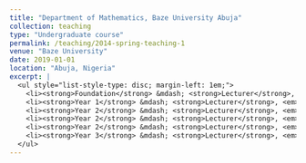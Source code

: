 ```yaml
---
title: "Department of Mathematics, Baze University Abuja"
collection: teaching
type: "Undergraduate course"
permalink: /teaching/2014-spring-teaching-1
venue: "Baze University"
date: 2019-01-01
location: "Abuja, Nigeria"
excerpt: |
  <ul style="list-style-type: disc; margin-left: 1em;">
    <li><strong>Foundation</strong> &mdash; <strong>Lecturer</strong>, <em>Foundation mathematics</em></li>
    <li><strong>Year 1</strong> &mdash; <strong>Lecturer</strong>, <em>Basic mathematics for science</em> and <em>Basic mathematics for social science</em></li>
    <li><strong>Year 2</strong> &mdash; <strong>Lecturer</strong>, <em>Engineering mathematics I</em> and <em>Engineering mathematics II</em></li>
    <li><strong>Year 2</strong> &mdash; <strong>Lecturer</strong>, <em>Numerical analysis</em></li>
    <li><strong>Year 2</strong> &mdash; <strong>Lecturer</strong>, <em>Statistics for computing and applied sciences</em></li>
    <li><strong>Year 3</strong> &mdash; <strong>Lecturer</strong>, <em>Biostatistics</em></li>
  </ul>
---
```


